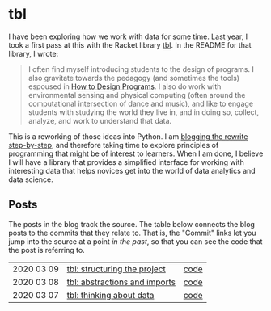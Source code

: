 # tbl

I have been exploring how we work with data for some time. Last year, I took a first pass at this with the Racket library [tbl](https://bitbucket.org/jadudm/tbl/src/master/). In the README for that library, I wrote:

> I often find myself introducing students to the design of programs. I also gravitate towards the pedagogy (and sometimes the tools) espoused in [How to Design Programs](https://htdp.org/). I also do work with environmental sensing and physical computing (often around the computational intersection of dance and music), and like to engage students with studying the world they live in, and in doing so, collect, analyze, and work to understand that data.

This is a reworking of those ideas into Python. I am [blogging the rewrite step-by-step](http://jadud.com/), and therefore taking time to explore principles of programming that might be of interest to learners. When I am done, I believe I will have a library that provides a simplified interface for working with interesting data that helps novices get into the world of data analytics and data science.

## Posts

The posts in the blog track the source. The table below connects the blog posts to the commits that they relate to. That is, the "Commit" links let you jump into the source at a point *in the past*, so that you can see the code that the post is referring to.


<table> 
<tbody><tr>
<td>2020 03 09</td>
<td><a href="/p/tbl-structure/">tbl: structuring the project</a></td>
<td><a href="https://github.com/jadudm/pytbl/tree/4433e25769f8ee70da0de363d6589f3c77a96a53">code</a></td>
</tr>

<tr>
<td>2020 03 08</td>
<td><a href="/p/tbl-import/">tbl: abstractions and imports</a></td>
<td><a href="https://github.com/jadudm/pytbl/tree/527b16bdecbf73b874103922cf3038a1f2c1e1c7">code</a></td>
</tr>

<tr>
<td>2020 03 07</td>
<td><a href="/p/tbl/">tbl: thinking about data</a></td>
<td><a href="https://github.com/jadudm/pytbl/tree/527b16bdecbf73b874103922cf3038a1f2c1e1c7">code</a></td>
</tr>
</tbody></table>
